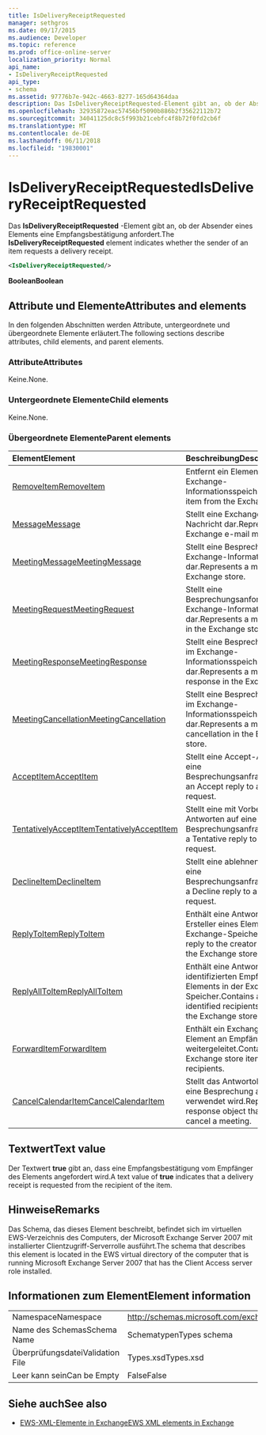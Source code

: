 ```yaml
---
title: IsDeliveryReceiptRequested
manager: sethgros
ms.date: 09/17/2015
ms.audience: Developer
ms.topic: reference
ms.prod: office-online-server
localization_priority: Normal
api_name:
- IsDeliveryReceiptRequested
api_type:
- schema
ms.assetid: 97776b7e-942c-4663-8277-165d64364daa
description: Das IsDeliveryReceiptRequested-Element gibt an, ob der Absender eines Elements eine Empfangsbestätigung anfordert.
ms.openlocfilehash: 32935872eac57456bf5090b886b2f35622112b72
ms.sourcegitcommit: 34041125dc8c5f993b21cebfc4f8b72f0fd2cb6f
ms.translationtype: MT
ms.contentlocale: de-DE
ms.lasthandoff: 06/11/2018
ms.locfileid: "19830001"
---
```

# <a name="isdeliveryreceiptrequested"></a><span data-ttu-id="22a3f-103">IsDeliveryReceiptRequested</span><span class="sxs-lookup"><span data-stu-id="22a3f-103">IsDeliveryReceiptRequested</span></span>

<span data-ttu-id="22a3f-104">Das **IsDeliveryReceiptRequested** -Element gibt an, ob der Absender eines Elements eine Empfangsbestätigung anfordert.</span><span class="sxs-lookup"><span data-stu-id="22a3f-104">The **IsDeliveryReceiptRequested** element indicates whether the sender of an item requests a delivery receipt.</span></span> 
  
```xml
<IsDeliveryReceiptRequested/>
```

 <span data-ttu-id="22a3f-105">**Boolean**</span><span class="sxs-lookup"><span data-stu-id="22a3f-105">**Boolean**</span></span>
## <a name="attributes-and-elements"></a><span data-ttu-id="22a3f-106">Attribute und Elemente</span><span class="sxs-lookup"><span data-stu-id="22a3f-106">Attributes and elements</span></span>

<span data-ttu-id="22a3f-107">In den folgenden Abschnitten werden Attribute, untergeordnete und übergeordnete Elemente erläutert.</span><span class="sxs-lookup"><span data-stu-id="22a3f-107">The following sections describe attributes, child elements, and parent elements.</span></span>
  
### <a name="attributes"></a><span data-ttu-id="22a3f-108">Attribute</span><span class="sxs-lookup"><span data-stu-id="22a3f-108">Attributes</span></span>

<span data-ttu-id="22a3f-109">Keine.</span><span class="sxs-lookup"><span data-stu-id="22a3f-109">None.</span></span>
  
### <a name="child-elements"></a><span data-ttu-id="22a3f-110">Untergeordnete Elemente</span><span class="sxs-lookup"><span data-stu-id="22a3f-110">Child elements</span></span>

<span data-ttu-id="22a3f-111">Keine.</span><span class="sxs-lookup"><span data-stu-id="22a3f-111">None.</span></span>
  
### <a name="parent-elements"></a><span data-ttu-id="22a3f-112">Übergeordnete Elemente</span><span class="sxs-lookup"><span data-stu-id="22a3f-112">Parent elements</span></span>

|<span data-ttu-id="22a3f-113">**Element**</span><span class="sxs-lookup"><span data-stu-id="22a3f-113">**Element**</span></span>|<span data-ttu-id="22a3f-114">**Beschreibung**</span><span class="sxs-lookup"><span data-stu-id="22a3f-114">**Description**</span></span>|
|:-----|:-----|
|[<span data-ttu-id="22a3f-115">RemoveItem</span><span class="sxs-lookup"><span data-stu-id="22a3f-115">RemoveItem</span></span>](removeitem.md) <br/> |<span data-ttu-id="22a3f-116">Entfernt ein Element aus dem Exchange-Informationsspeicher.</span><span class="sxs-lookup"><span data-stu-id="22a3f-116">Removes an item from the Exchange store.</span></span>  <br/> |
|[<span data-ttu-id="22a3f-117">Message</span><span class="sxs-lookup"><span data-stu-id="22a3f-117">Message</span></span>](message-ex15websvcsotherref.md) <br/> |<span data-ttu-id="22a3f-118">Stellt eine Exchange-E-Mail-Nachricht dar.</span><span class="sxs-lookup"><span data-stu-id="22a3f-118">Represents an Exchange e-mail message.</span></span>  <br/> |
|[<span data-ttu-id="22a3f-119">MeetingMessage</span><span class="sxs-lookup"><span data-stu-id="22a3f-119">MeetingMessage</span></span>](meetingmessage.md) <br/> |<span data-ttu-id="22a3f-120">Stellt eine Besprechung im Exchange-Informationsspeicher dar.</span><span class="sxs-lookup"><span data-stu-id="22a3f-120">Represents a meeting in the Exchange store.</span></span>  <br/> |
|[<span data-ttu-id="22a3f-121">MeetingRequest</span><span class="sxs-lookup"><span data-stu-id="22a3f-121">MeetingRequest</span></span>](meetingrequest.md) <br/> |<span data-ttu-id="22a3f-122">Stellt eine Besprechungsanforderung im Exchange-Informationsspeicher dar.</span><span class="sxs-lookup"><span data-stu-id="22a3f-122">Represents a meeting request in the Exchange store.</span></span>  <br/> |
|[<span data-ttu-id="22a3f-123">MeetingResponse</span><span class="sxs-lookup"><span data-stu-id="22a3f-123">MeetingResponse</span></span>](meetingresponse.md) <br/> |<span data-ttu-id="22a3f-124">Stellt eine Besprechungsantwort im Exchange-Informationsspeicher dar.</span><span class="sxs-lookup"><span data-stu-id="22a3f-124">Represents a meeting response in the Exchange store.</span></span>  <br/> |
|[<span data-ttu-id="22a3f-125">MeetingCancellation</span><span class="sxs-lookup"><span data-stu-id="22a3f-125">MeetingCancellation</span></span>](meetingcancellation.md) <br/> |<span data-ttu-id="22a3f-126">Stellt eine Besprechungsabsage im Exchange-Informationsspeicher dar.</span><span class="sxs-lookup"><span data-stu-id="22a3f-126">Represents a meeting cancellation in the Exchange store.</span></span>  <br/> |
|[<span data-ttu-id="22a3f-127">AcceptItem</span><span class="sxs-lookup"><span data-stu-id="22a3f-127">AcceptItem</span></span>](acceptitem.md) <br/> |<span data-ttu-id="22a3f-128">Stellt eine Accept-Antwort auf eine Besprechungsanfrage.</span><span class="sxs-lookup"><span data-stu-id="22a3f-128">Represents an Accept reply to a meeting request.</span></span>  <br/> |
|[<span data-ttu-id="22a3f-129">TentativelyAcceptItem</span><span class="sxs-lookup"><span data-stu-id="22a3f-129">TentativelyAcceptItem</span></span>](tentativelyacceptitem.md) <br/> |<span data-ttu-id="22a3f-130">Stellt eine mit Vorbehalt Antworten auf eine Besprechungsanfrage.</span><span class="sxs-lookup"><span data-stu-id="22a3f-130">Represents a Tentative reply to a meeting request.</span></span>  <br/> |
|[<span data-ttu-id="22a3f-131">DeclineItem</span><span class="sxs-lookup"><span data-stu-id="22a3f-131">DeclineItem</span></span>](declineitem.md) <br/> |<span data-ttu-id="22a3f-132">Stellt eine ablehnen Antwort auf eine Besprechungsanfrage.</span><span class="sxs-lookup"><span data-stu-id="22a3f-132">Represents a Decline reply to a meeting request.</span></span>  <br/> |
|[<span data-ttu-id="22a3f-133">ReplyToItem</span><span class="sxs-lookup"><span data-stu-id="22a3f-133">ReplyToItem</span></span>](replytoitem.md) <br/> |<span data-ttu-id="22a3f-134">Enthält eine Antwort an den Ersteller eines Elements in der Exchange-Speicher.</span><span class="sxs-lookup"><span data-stu-id="22a3f-134">Contains a reply to the creator of an item in the Exchange store.</span></span>  <br/> |
|[<span data-ttu-id="22a3f-135">ReplyAllToItem</span><span class="sxs-lookup"><span data-stu-id="22a3f-135">ReplyAllToItem</span></span>](replyalltoitem.md) <br/> |<span data-ttu-id="22a3f-136">Enthält eine Antwort an alle identifizierten Empfänger eines Elements in der Exchange-Speicher.</span><span class="sxs-lookup"><span data-stu-id="22a3f-136">Contains a reply to all identified recipients of an item in the Exchange store.</span></span>  <br/> |
|[<span data-ttu-id="22a3f-137">ForwardItem</span><span class="sxs-lookup"><span data-stu-id="22a3f-137">ForwardItem</span></span>](forwarditem.md) <br/> |<span data-ttu-id="22a3f-138">Enthält ein Exchange-Speicher-Element an Empfänger weitergeleitet.</span><span class="sxs-lookup"><span data-stu-id="22a3f-138">Contains an Exchange store item to forward to recipients.</span></span>  <br/> |
|[<span data-ttu-id="22a3f-139">CancelCalendarItem</span><span class="sxs-lookup"><span data-stu-id="22a3f-139">CancelCalendarItem</span></span>](cancelcalendaritem.md) <br/> |<span data-ttu-id="22a3f-140">Stellt das Antwortobjekt, das Sie eine Besprechung absagen verwendet wird.</span><span class="sxs-lookup"><span data-stu-id="22a3f-140">Represents the response object that is used to cancel a meeting.</span></span>  <br/> |
   
## <a name="text-value"></a><span data-ttu-id="22a3f-141">Textwert</span><span class="sxs-lookup"><span data-stu-id="22a3f-141">Text value</span></span>

<span data-ttu-id="22a3f-142">Der Textwert **true** gibt an, dass eine Empfangsbestätigung vom Empfänger des Elements angefordert wird.</span><span class="sxs-lookup"><span data-stu-id="22a3f-142">A text value of **true** indicates that a delivery receipt is requested from the recipient of the item.</span></span> 
  
## <a name="remarks"></a><span data-ttu-id="22a3f-143">Hinweise</span><span class="sxs-lookup"><span data-stu-id="22a3f-143">Remarks</span></span>

<span data-ttu-id="22a3f-144">Das Schema, das dieses Element beschreibt, befindet sich im virtuellen EWS-Verzeichnis des Computers, der Microsoft Exchange Server 2007 mit installierter Clientzugriff-Serverrolle ausführt.</span><span class="sxs-lookup"><span data-stu-id="22a3f-144">The schema that describes this element is located in the EWS virtual directory of the computer that is running Microsoft Exchange Server 2007 that has the Client Access server role installed.</span></span>
  
## <a name="element-information"></a><span data-ttu-id="22a3f-145">Informationen zum Element</span><span class="sxs-lookup"><span data-stu-id="22a3f-145">Element information</span></span>

|||
|:-----|:-----|
|<span data-ttu-id="22a3f-146">Namespace</span><span class="sxs-lookup"><span data-stu-id="22a3f-146">Namespace</span></span>  <br/> |http://schemas.microsoft.com/exchange/services/2006/types  <br/> |
|<span data-ttu-id="22a3f-147">Name des Schemas</span><span class="sxs-lookup"><span data-stu-id="22a3f-147">Schema Name</span></span>  <br/> |<span data-ttu-id="22a3f-148">Schematypen</span><span class="sxs-lookup"><span data-stu-id="22a3f-148">Types schema</span></span>  <br/> |
|<span data-ttu-id="22a3f-149">Überprüfungsdatei</span><span class="sxs-lookup"><span data-stu-id="22a3f-149">Validation File</span></span>  <br/> |<span data-ttu-id="22a3f-150">Types.xsd</span><span class="sxs-lookup"><span data-stu-id="22a3f-150">Types.xsd</span></span>  <br/> |
|<span data-ttu-id="22a3f-151">Leer kann sein</span><span class="sxs-lookup"><span data-stu-id="22a3f-151">Can be Empty</span></span>  <br/> |<span data-ttu-id="22a3f-152">False</span><span class="sxs-lookup"><span data-stu-id="22a3f-152">False</span></span>  <br/> |
   
## <a name="see-also"></a><span data-ttu-id="22a3f-153">Siehe auch</span><span class="sxs-lookup"><span data-stu-id="22a3f-153">See also</span></span>



- [<span data-ttu-id="22a3f-154">EWS-XML-Elemente in Exchange</span><span class="sxs-lookup"><span data-stu-id="22a3f-154">EWS XML elements in Exchange</span></span>](ews-xml-elements-in-exchange.md)

